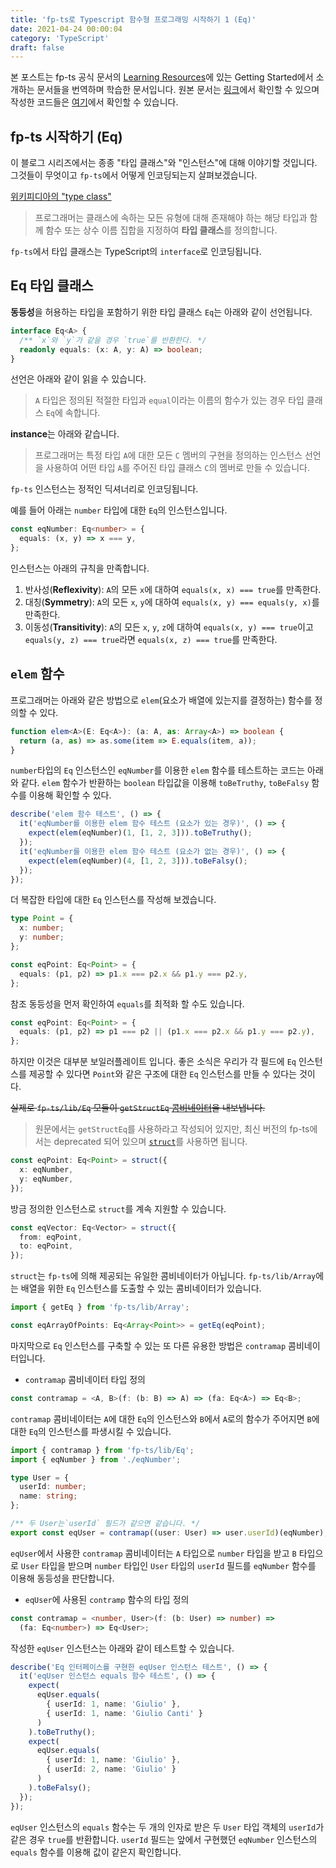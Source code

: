 ```yaml
---
title: 'fp-ts로 Typescript 함수형 프로그래밍 시작하기 1 (Eq)'
date: 2021-04-24 00:00:04
category: 'TypeScript'
draft: false
---
```


본 포스트는 fp-ts 공식 문서의 [Learning Resources](https://gcanti.github.io/fp-ts/learning-resources/)에 있는 Getting Started에서 소개하는 문서들을 번역하며 학습한 문서입니다. 원본 문서는 [링크](https://dev.to/gcanti/getting-started-with-fp-ts-setoid-39f3)에서 확인할 수 있으며 작성한 코드들은 [여기](https://github.com/alstn2468/getting-started-fp-ts/tree/main/src/1_eq)에서 확인할 수 있습니다.

## fp-ts 시작하기 (Eq)

이 블로그 시리즈에서는 종종 "타입 클래스"와 "인스턴스"에 대해 이야기할 것입니다. 그것들이 무엇이고 `fp-ts`에서 어떻게 인코딩되는지 살펴보겠습니다.

[위키피디아의 "type class"](https://en.wikipedia.org/wiki/Type_class)

> 프로그래머는 클래스에 속하는 모든 유형에 대해 존재해야 하는 해당 타입과 함께 함수 또는 상수 이름 집합을 지정하여 **타입 클래스**를 정의합니다.

`fp-ts`에서 타입 클래스는 TypeScript의 `interface`로 인코딩됩니다.

## Eq 타입 클래스

**동등성**을 허용하는 타입을 포함하기 위한 타입 클래스 `Eq`는 아래와 같이 선언됩니다.

```typescript
interface Eq<A> {
  /** `x`와 `y`가 같을 경우 `true`를 반환한다. */
  readonly equals: (x: A, y: A) => boolean;
}
```

선언은 아래와 같이 읽을 수 있습니다.

> `A` 타입은 정의된 적절한 타입과 `equal`이라는 이름의 함수가 있는 경우 타입 클래스 `Eq`에 속합니다.

**instance**는 아래와 같습니다.

> 프로그래머는 특정 타입 `A`에 대한 모든 `C` 멤버의 구현을 정의하는 인스턴스 선언을 사용하여 어떤 타입 `A`를 주어진 타입 클래스 `C`의 멤버로 만들 수 있습니다.

`fp-ts` 인스턴스는 정적인 딕셔너리로 인코딩됩니다.

예를 들어 아래는 `number` 타입에 대한 `Eq`의 인스턴스입니다.

```typescript
const eqNumber: Eq<number> = {
  equals: (x, y) => x === y,
};
```

인스턴스는 아래의 규칙을 만족합니다.

1. 반사성(**Reflexivity**): `A`의 모든 `x`에 대하여 `equals(x, x) === true`를 만족한다.
2. 대칭(**Symmetry**): `A`의 모든 `x`, `y`에 대하여 `equals(x, y) === equals(y, x)`를 만족한다.
3. 이동성(**Transitivity**): `A`의 모든 `x`, `y`, `z`에 대하여 `equals(x, y) === true`이고 `equals(y, z) === true`라면 `equals(x, z) === true`를 만족한다.

## `elem` 함수

프로그래머는 아래와 같은 방법으로 `elem`(요소가 배열에 있는지를 결정하는) 함수를 정의할 수 있다.

```typescript
function elem<A>(E: Eq<A>): (a: A, as: Array<A>) => boolean {
  return (a, as) => as.some(item => E.equals(item, a));
}
```

`number`타입의 `Eq` 인스턴스인 `eqNumber`를 이용한 `elem` 함수를 테스트하는 코드는 아래와 같다. `elem` 함수가 반환하는 `boolean` 타입값을 이용해 `toBeTruthy`, `toBeFalsy` 함수를 이용해 확인할 수 있다.

```typescript
describe('elem 함수 테스트', () => {
  it('eqNumber를 이용한 elem 함수 테스트 (요소가 있는 경우)', () => {
    expect(elem(eqNumber)(1, [1, 2, 3])).toBeTruthy();
  });
  it('eqNumber를 이용한 elem 함수 테스트 (요소가 없는 경우)', () => {
    expect(elem(eqNumber)(4, [1, 2, 3])).toBeFalsy();
  });
});
```

더 복잡한 타입에 대한 `Eq` 인스턴스를 작성해 보겠습니다.

```typescript
type Point = {
  x: number;
  y: number;
};

const eqPoint: Eq<Point> = {
  equals: (p1, p2) => p1.x === p2.x && p1.y === p2.y,
};
```

참조 동등성을 먼저 확인하여 `equals`를 최적화 할 수도 있습니다.

```typescript
const eqPoint: Eq<Point> = {
  equals: (p1, p2) => p1 === p2 || (p1.x === p2.x && p1.y === p2.y),
};
```

하지만 이것은 대부분 보일러플레이트 입니다. 좋은 소식은 우리가 각 필드에 `Eq` 인스턴스를 제공할 수 있다면 `Point`와 같은 구조에 대한 `Eq` 인스턴스를 만들 수 있다는 것이다.

~~실제로 `fp-ts/lib/Eq` 모듈이 `getStructEq` [콤비네이터](https://dev.to/gcanti/functional-design-combinators-14pn)을 내보냅니다.~~

> 원문에서는 `getStructEq`를 사용하라고 작성되어 있지만, 최신 버전의 fp-ts에서는 deprecated 되어 있으며 [`struct`](https://gcanti.github.io/fp-ts/modules/Eq.ts.html#struct)를 사용하면 됩니다.

```typescript
const eqPoint: Eq<Point> = struct({
  x: eqNumber,
  y: eqNumber,
});
```

방금 정의한 인스턴스로 `struct`를 계속 지원할 수 있습니다.

```typescript
const eqVector: Eq<Vector> = struct({
  from: eqPoint,
  to: eqPoint,
});
```

`struct`는 `fp-ts`에 의해 제공되는 유일한 콤비네이터가 아닙니다. `fp-ts/lib/Array`에는 배열을 위한 `Eq` 인스턴스를 도출할 수 있는 콤비네이터가 있습니다.

```typescript
import { getEq } from 'fp-ts/lib/Array';

const eqArrayOfPoints: Eq<Array<Point>> = getEq(eqPoint);
```

마지막으로 `Eq` 인스턴스를 구축할 수 있는 또 다른 유용한 방법은 `contramap` 콤비네이터입니다.

- `contramap` 콤비네이터 타입 정의

```typescript
const contramap = <A, B>(f: (b: B) => A) => (fa: Eq<A>) => Eq<B>;
```

`contramap` 콤비네이터는 `A`에 대한 `Eq`의 인스턴스와 `B`에서 `A`로의 함수가 주어지면 `B`에 대한 `Eq`의 인스턴스를 파생시킬 수 있습니다.

```typescript
import { contramap } from 'fp-ts/lib/Eq';
import { eqNumber } from './eqNumber';

type User = {
  userId: number;
  name: string;
};

/** 두 User는`userId` 필드가 같으면 같습니다. */
export const eqUser = contramap((user: User) => user.userId)(eqNumber);
```

`eqUser`에서 사용한 `contramap` 콤비네이터는 `A` 타입으로 `number` 타입을 받고 `B` 타입으로 `User` 타입을 받으며 `number` 타입인 `User` 타입의 `userId` 필드를 `eqNumber` 함수를 이용해 동등성을 판단합니다.

- `eqUser`에 사용된 `contramp` 함수의 타입 정의

```typescript
const contramap = <number, User>(f: (b: User) => number) =>
  (fa: Eq<number>) => Eq<User>;
```

작성한 `eqUser` 인스턴스는 아래와 같이 테스트할 수 있습니다.

```typescript
describe('Eq 인터페이스를 구현한 eqUser 인스턴스 테스트', () => {
  it('eqUser 인스턴스 equals 함수 테스트', () => {
    expect(
      eqUser.equals(
        { userId: 1, name: 'Giulio' },
        { userId: 1, name: 'Giulio Canti' }
      )
    ).toBeTruthy();
    expect(
      eqUser.equals(
        { userId: 1, name: 'Giulio' },
        { userId: 2, name: 'Giulio' }
      )
    ).toBeFalsy();
  });
});
```

`eqUser` 인스턴스의 `equals` 함수는 두 개의 인자로 받은 두 `User` 타입 객체의 `userId`가 같은 경우 `true`를 반환합니다. `userId` 필드는 앞에서 구현했던 `eqNumber` 인스턴스의 `equals` 함수를 이용해 값이 같은지 확인합니다.
